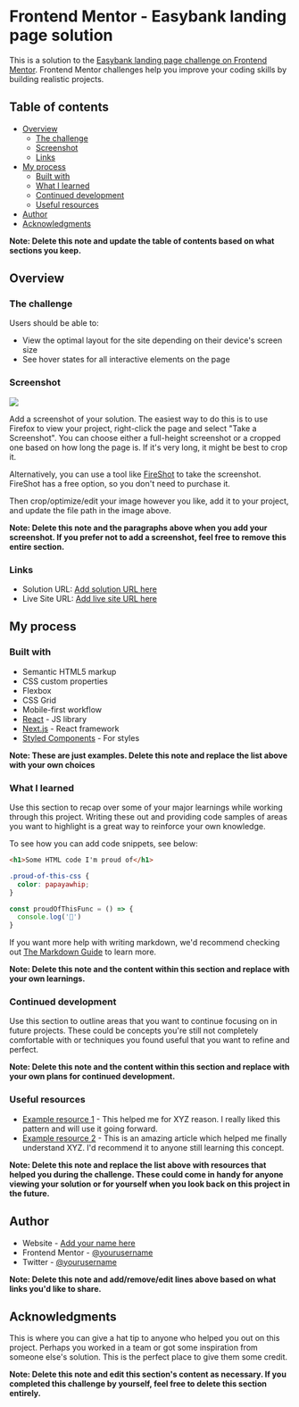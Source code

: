 # Frontend Mentor - Easybank landing page solutionThis is a solution to the [Easybank landing page challenge on Frontend Mentor](https://www.frontendmentor.io/challenges/easybank-landing-page-WaUhkoDN). Frontend Mentor challenges help you improve your coding skills by building realistic projects. ## Table of contents- [Overview](#overview)  - [The challenge](#the-challenge)  - [Screenshot](#screenshot)  - [Links](#links)- [My process](#my-process)  - [Built with](#built-with)  - [What I learned](#what-i-learned)  - [Continued development](#continued-development)  - [Useful resources](#useful-resources)- [Author](#author)- [Acknowledgments](#acknowledgments)**Note: Delete this note and update the table of contents based on what sections you keep.**## Overview### The challengeUsers should be able to:- View the optimal layout for the site depending on their device's screen size- See hover states for all interactive elements on the page### Screenshot![](./screenshot.jpg)Add a screenshot of your solution. The easiest way to do this is to use Firefox to view your project, right-click the page and select "Take a Screenshot". You can choose either a full-height screenshot or a cropped one based on how long the page is. If it's very long, it might be best to crop it.Alternatively, you can use a tool like [FireShot](https://getfireshot.com/) to take the screenshot. FireShot has a free option, so you don't need to purchase it. Then crop/optimize/edit your image however you like, add it to your project, and update the file path in the image above.**Note: Delete this note and the paragraphs above when you add your screenshot. If you prefer not to add a screenshot, feel free to remove this entire section.**### Links- Solution URL: [Add solution URL here](https://your-solution-url.com)- Live Site URL: [Add live site URL here](https://your-live-site-url.com)## My process### Built with- Semantic HTML5 markup- CSS custom properties- Flexbox- CSS Grid- Mobile-first workflow- [React](https://reactjs.org/) - JS library- [Next.js](https://nextjs.org/) - React framework- [Styled Components](https://styled-components.com/) - For styles**Note: These are just examples. Delete this note and replace the list above with your own choices**### What I learnedUse this section to recap over some of your major learnings while working through this project. Writing these out and providing code samples of areas you want to highlight is a great way to reinforce your own knowledge.To see how you can add code snippets, see below:```html<h1>Some HTML code I'm proud of</h1>``````css.proud-of-this-css {  color: papayawhip;}``````jsconst proudOfThisFunc = () => {  console.log('🎉')}```If you want more help with writing markdown, we'd recommend checking out [The Markdown Guide](https://www.markdownguide.org/) to learn more.**Note: Delete this note and the content within this section and replace with your own learnings.**### Continued developmentUse this section to outline areas that you want to continue focusing on in future projects. These could be concepts you're still not completely comfortable with or techniques you found useful that you want to refine and perfect.**Note: Delete this note and the content within this section and replace with your own plans for continued development.**### Useful resources- [Example resource 1](https://www.example.com) - This helped me for XYZ reason. I really liked this pattern and will use it going forward.- [Example resource 2](https://www.example.com) - This is an amazing article which helped me finally understand XYZ. I'd recommend it to anyone still learning this concept.**Note: Delete this note and replace the list above with resources that helped you during the challenge. These could come in handy for anyone viewing your solution or for yourself when you look back on this project in the future.**## Author- Website - [Add your name here](https://www.your-site.com)- Frontend Mentor - [@yourusername](https://www.frontendmentor.io/profile/yourusername)- Twitter - [@yourusername](https://www.twitter.com/yourusername)**Note: Delete this note and add/remove/edit lines above based on what links you'd like to share.**## AcknowledgmentsThis is where you can give a hat tip to anyone who helped you out on this project. Perhaps you worked in a team or got some inspiration from someone else's solution. This is the perfect place to give them some credit.**Note: Delete this note and edit this section's content as necessary. If you completed this challenge by yourself, feel free to delete this section entirely.**